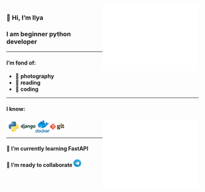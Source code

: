 <img align="right" src="/metrics.plugin.isocalendar.fullyear.svg" alt="Metrics" width="50%">  

### 👋 Hi, I’m Ilya
### I am beginner python developer  

- - -

#### I’m fond of:

- 📸 **photography**
- 📖 **reading**
- 🐍 **coding**  

- - -

#### I know:  

<img align="right" src="/metrics.plugin.leetcode.svg" alt="Metrics" width="50%">

[<img align="left" alt="Python" width="38px" src="https://raw.githubusercontent.com/github/explore/80688e429a7d4ef2fca1e82350fe8e3517d3494d/topics/python/python.png" />](https://github.com/topics/python)
[<img align="left" alt="Django" width="38px" src="https://raw.githubusercontent.com/github/explore/7456fdff59816d37ef383a6c8f32a26ff7332db2/topics/django/django.png" />](https://github.com/topics/django)
[<img align="left" alt="Docker" width="38px" src="https://raw.githubusercontent.com/github/explore/80688e429a7d4ef2fca1e82350fe8e3517d3494d/topics/docker/docker.png" />](https://github.com/topics/docker)
[<img align="left" alt="Git" width="38px" src="https://raw.githubusercontent.com/github/explore/80688e429a7d4ef2fca1e82350fe8e3517d3494d/topics/git/git.png" />](https://github.com/topics/git)  

<br/>
<br/> 

- - -

#### 👀 I’m currently learning FastAPI  

#### 🤝 I’m ready to collaborate    [<img alt="Telegram" width="20px" src="https://raw.githubusercontent.com/github/explore/80688e429a7d4ef2fca1e82350fe8e3517d3494d/topics/telegram/telegram.png"/>](https://t.me/steblyan90)

